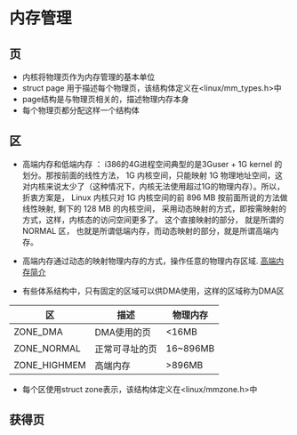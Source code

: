 # 内存管理

## 页
+ 内核将物理页作为内存管理的基本单位
+ struct page 用于描述每个物理页，该结构体定义在<linux/mm_types.h>中
+ page结构是与物理页相关的，描述物理内存本身
+ 每个物理页都分配这样一个结构体

## 区
+ 高端内存和低端内存 ：  i386的4G进程空间典型的是3Guser + 1G kernel 的划分。那按前面的线性方法， 1G 内核空间，只能映射 1G 物理地址空间，这对内核来说太少了（这种情况下，内核无法使用超过1G的物理内存）。所以，折衷方案是， Linux 内核只对 1G 内核空间的前 896 MB 按前面所说的方法做线性映射, 剩下的 128 MB 的内核空间， 采用动态映射的方式，即按需映射的方式，这样，内核态的访问空间更多了。 这个直接映射的部分， 就是所谓的 NORMAL 区， 也就是所谓低端内存，而动态映射的部分，就是所谓高端内存。

+ 高端内存通过动态的映射物理内存的方式，操作任意的物理内存区域. [高端内存简介](https://blog.csdn.net/gqtcgq/article/details/52769358)

+ 有些体系结构中，只有固定的区域可以供DMA使用，这样的区域称为DMA区

区|描述|物理内存
---|---|---|
ZONE_DMA|DMA使用的页|<16MB
ZONE_NORMAL|正常可寻址的页|16~896MB
ZONE_HIGHMEM|高端内存|>896MB

+ 每个区使用struct zone表示，该结构体定义在<linux/mmzone.h>中

## 获得页
